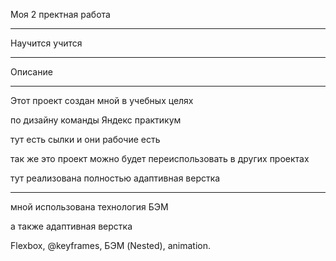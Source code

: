 Моя 2 пректная работа

---

Научится учится

---

Описание

---

Этот проект создан мной в учебных целях

по дизайну команды Яндекс практикум

тут есть сылки и они рабочие есть

так же это проект можно будет переиспользовать в других проектах

тут реализована полностью адаптивная верстка

---

мной использована технология БЭМ

а также адаптивная верстка

Flexbox, @keyframes, БЭМ (Nested), animation.

